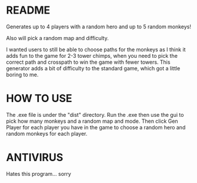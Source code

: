 # README
Generates up to 4 players with a random hero and up to 5 random monkeys!

Also will pick a random map and difficulty.

I wanted users to still be able to choose paths for the monkeys as I think it adds fun to the game for 2-3 tower chimps, when you need to pick the correct path and crosspath to win the game with fewer towers. This generator adds a bit of difficulty to the standard game, which got a little boring to me.

# HOW TO USE
The .exe file is under the "dist" directory. Run the .exe then use the gui to pick how many monkeys and a random map and mode. Then click Gen Player for each player you have in the game to choose a random hero and random monkeys for each player.

# ANTIVIRUS
Hates this program... sorry
